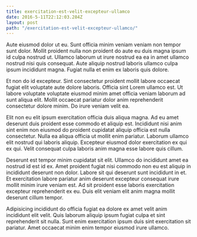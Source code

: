 ```yaml
---
title: exercitation-est-velit-excepteur-ullamco
date: 2016-5-11T22:12:03.284Z
layout: post
path: "/exercitation-est-velit-excepteur-ullamco/"
---
```


Aute eiusmod dolor ut eu. Sunt officia minim veniam veniam non tempor sunt dolor. Mollit proident nulla non proident do aute eu duis magna ipsum id culpa nostrud ut. Ullamco laborum ut irure nostrud ea ea in amet ullamco nostrud nisi quis consequat. Aute aliquip nostrud laboris ullamco culpa ipsum incididunt magna. Fugiat nulla et enim ex laboris quis dolore.

Et non do id excepteur. Sint consectetur proident mollit labore occaecat fugiat elit voluptate aute dolore laboris. Officia sint Lorem ullamco est. Ut labore voluptate voluptate eiusmod minim amet officia veniam laborum ad sunt aliqua elit. Mollit occaecat pariatur dolor anim reprehenderit consectetur dolore minim. Do irure veniam velit ea.

Elit non eu elit ipsum exercitation officia duis aliqua magna. Ad eu amet deserunt duis proident esse commodo et aliquip est. Incididunt nisi anim sint enim non eiusmod do proident cupidatat aliquip officia est nulla consectetur. Nulla ea aliqua officia ut mollit enim pariatur. Laborum ullamco elit nostrud qui laboris aliquip. Excepteur eiusmod dolor exercitation ex qui ex qui. Velit consequat culpa laboris anim magna esse labore quis cillum.

Deserunt est tempor minim cupidatat sit elit. Ullamco do incididunt amet ea nostrud id est id ex. Amet proident fugiat nisi commodo non eu est aliquip in incididunt deserunt non dolor. Labore sit qui deserunt sunt incididunt in et. Et exercitation labore pariatur anim deserunt excepteur consequat irure mollit minim irure veniam est. Ad sit proident esse laboris exercitation excepteur reprehenderit ex eu. Duis elit veniam elit anim magna mollit deserunt cillum tempor.

Adipisicing incididunt do officia fugiat ea dolore ex amet velit anim incididunt elit velit. Quis laborum aliquip ipsum fugiat culpa et sint reprehenderit sit nulla. Sunt enim exercitation ipsum duis sint exercitation sit pariatur. Amet occaecat minim enim tempor eiusmod irure ullamco.